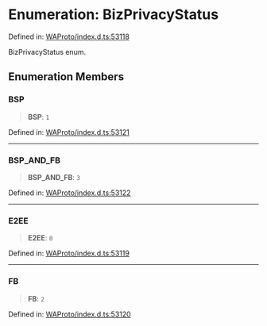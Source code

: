 # Enumeration: BizPrivacyStatus

Defined in: [WAProto/index.d.ts:53118](https://github.com/Fokusdotid/bail/blob/546bbbb35e652e95f45982a71bee62b2c682e4eb/WAProto/index.d.ts#L53118)

BizPrivacyStatus enum.

## Enumeration Members

### BSP

> **BSP**: `1`

Defined in: [WAProto/index.d.ts:53121](https://github.com/Fokusdotid/bail/blob/546bbbb35e652e95f45982a71bee62b2c682e4eb/WAProto/index.d.ts#L53121)

***

### BSP\_AND\_FB

> **BSP\_AND\_FB**: `3`

Defined in: [WAProto/index.d.ts:53122](https://github.com/Fokusdotid/bail/blob/546bbbb35e652e95f45982a71bee62b2c682e4eb/WAProto/index.d.ts#L53122)

***

### E2EE

> **E2EE**: `0`

Defined in: [WAProto/index.d.ts:53119](https://github.com/Fokusdotid/bail/blob/546bbbb35e652e95f45982a71bee62b2c682e4eb/WAProto/index.d.ts#L53119)

***

### FB

> **FB**: `2`

Defined in: [WAProto/index.d.ts:53120](https://github.com/Fokusdotid/bail/blob/546bbbb35e652e95f45982a71bee62b2c682e4eb/WAProto/index.d.ts#L53120)
